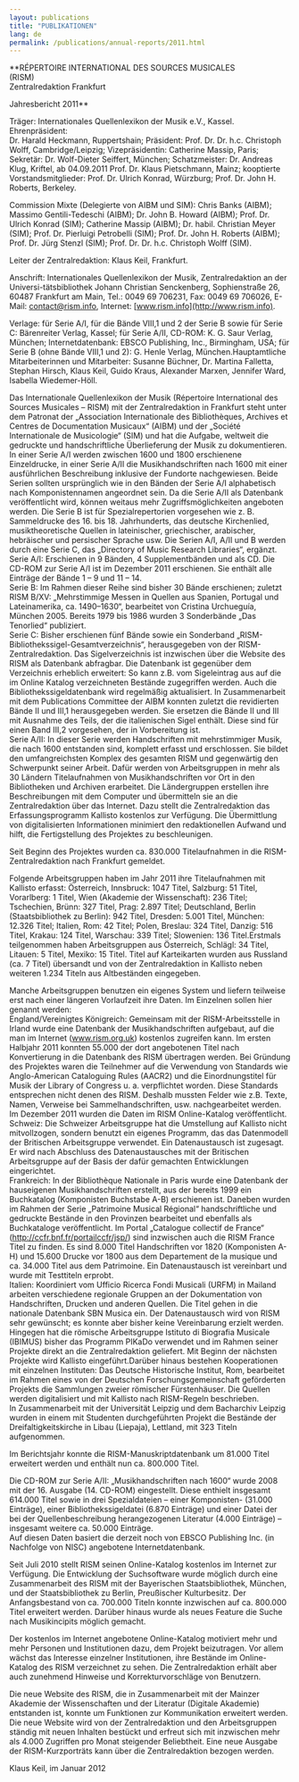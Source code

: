 ```yaml
---
layout: publications
title: "PUBLIKATIONEN"
lang: de
permalink: /publications/annual-reports/2011.html
---
```


**RÉPERTOIRE INTERNATIONAL DES SOURCES MUSICALES   
(RISM)  
Zentralredaktion Frankfurt  
  
Jahresbericht 2011**

Träger: Internationales Quellenlexikon der Musik e.V., Kassel. Ehrenpräsident:  
Dr. Harald Heckmann, Ruppertshain; Präsident: Prof. Dr. Dr. h.c. Christoph Wolff, Cambridge/Leipzig; Vizepräsidentin: Catherine Massip, Paris; Sekretär: Dr. Wolf-Dieter Seiffert, München; Schatzmeister: Dr. Andreas Klug, Kriftel, ab 04.09.2011 Prof. Dr. Klaus Pietschmann, Mainz; kooptierte Vorstandsmitglieder: Prof. Dr. Ulrich Konrad, Würzburg; Prof. Dr. John H. Roberts, Berkeley.

Commission Mixte (Delegierte von AIBM und SIM): Chris Banks (AIBM); Massimo Gentili-Tedeschi (AIBM); Dr. John B. Howard (AIBM); Prof. Dr. Ulrich Konrad (SIM); Catherine Massip (AIBM); Dr. habil. Christian Meyer (SIM); Prof. Dr. Pierluigi Petrobelli (SIM); Prof. Dr. John H. Roberts (AIBM); Prof. Dr. Jürg Stenzl (SIM); Prof. Dr. Dr. h.c. Christoph Wolff (SIM).

Leiter der Zentralredaktion: Klaus Keil, Frankfurt.

Anschrift: Internationales Quellenlexikon der Musik, Zentralredaktion an der Universi-tätsbibliothek Johann Christian Senckenberg, Sophienstraße 26, 60487 Frankfurt am Main, Tel.: 0049 69 706231, Fax: 0049 69 706026, E-Mail: contact@rism.info, Internet: [www.rism.info](http://www.rism.info).

Verlage: für Serie A/I, für die Bände VIII,1 und 2 der Serie B sowie für Serie C: Bären­reiter Verlag, Kassel; für Serie A/II, CD-ROM: K. G. Saur Verlag, München; Internetda­­tenbank: EBSCO Publishing, Inc., Birmingham, USA; für Serie B (ohne Bände VIII,1 und 2): G. Henle Verlag, München.Hauptamtliche Mitarbeiterinnen und Mitarbeiter: Susanne Büchner, Dr. Martina Falletta, Stephan Hirsch, Klaus Keil, Guido Kraus, Alexander Marxen, Jennifer Ward, Isabella Wiedemer-Höll.

Das Internationale Quellenlexikon der Musik (Répertoire International des Sources Musicales – RISM) mit der Zentralredaktion in Frankfurt steht unter dem Patronat der „Association Internationale des Bibliothèques, Archives et Centres de Documentation Musicaux“ (AIBM) und der „Société Internationale de Musicologie“ (SIM) und hat die Aufgabe, weltweit die gedruckte und handschriftliche Überlieferung der Musik zu doku­mentieren. In einer Serie A/I werden zwischen 1600 und 1800 erschienene Einzeldrucke, in einer Serie A/II die Musikhandschriften nach 1600 mit einer ausführlichen Beschreibung inklusive der Fundorte nachgewiesen. Beide Serien sollten ursprünglich wie in den Bänden der Serie A/I alphabetisch nach Komponistennamen angeordnet sein. Da die Serie A/II als Datenbank veröffentlicht wird, können weitaus mehr Zugriffsmöglichkeiten angeboten werden. Die Serie B ist für Spezialrepertorien vorgesehen wie z. B. Sammeldrucke des 16. bis 18. Jahrhunderts, das deutsche Kirchenlied, musiktheoretische Quellen in lateinischer, griechischer, arabischer, hebräischer und persischer Sprache usw. Die Serien A/I, A/II und B werden durch eine Serie C, das „Directory of Music Research Libraries“, ergänzt.  
Serie A/I: Erschienen in 9 Bänden, 4 Supplementbänden und als CD. Die CD-ROM zur Serie A/I ist im Dezember 2011 erschienen. Sie enthält alle Einträge der Bände 1 – 9 und 11 – 14.  
Serie B: Im Rahmen dieser Reihe sind bisher 30 Bände erschienen; zuletzt RISM B/XV: „Mehrstimmige Messen in Quellen aus Spanien, Portugal und Lateinamerika, ca. 1490–1630“, bearbeitet von Cristina Urchueguía, München 2005. Bereits 1979 bis 1986 wurden 3 Sonderbände „Das Tenorlied“ publiziert.  
Serie C: Bisher erschienen fünf Bände sowie ein Sonderband „RISM-Bibliothekssigel-Gesamtverzeichnis“, herausgegeben von der RISM-Zentralredaktion. Das Sigelverzeichnis ist inzwischen über die Website des RISM als Datenbank abfragbar. Die Datenbank ist gegenüber dem Verzeichnis erheblich erweitert: So kann z.B. vom Sigeleintrag aus auf die im Online Katalog verzeichneten Bestände zugegriffen werden. Auch die Bibliothekssigeldatenbank wird regelmäßig aktualisiert. In Zusammenarbeit mit dem Publica­tions Committee der AIBM konnten zuletzt die revidierten Bände II und III,1 herausge­geben werden. Sie ersetzen die Bände II und III mit Ausnahme des Teils, der die italieni­schen Sigel enthält. Diese sind für einen Band III,2 vorgesehen, der in Vorbereitung ist.   
Serie A/II: In dieser Serie werden Handschriften mit mehrstimmiger Musik, die nach 1600 entstanden sind, komplett erfasst und erschlossen. Sie bildet den umfangreichsten Komplex des gesamten RISM und gegenwärtig den Schwerpunkt seiner Arbeit. Dafür werden von Arbeitsgruppen in mehr als 30 Ländern Titelaufnahmen von Musikhand­schriften vor Ort in den Bibliotheken und Archiven erarbeitet. Die Ländergruppen erstel­len ihre Beschreibungen mit dem Computer und übermitteln sie an die Zentralredaktion über das Internet. Dazu stellt die Zentralredaktion das Erfassungsprogramm Kallisto kostenlos zur Verfügung. Die Übermittlung von digitalisierten Informationen minimiert den redaktionellen Aufwand und hilft, die Fertigstellung des Projektes zu beschleunigen.

Seit Beginn des Projektes wurden ca. 830.000 Titelaufnahmen in die RISM-Zentral­redaktion nach Frankfurt gemeldet.

Folgende Arbeitsgruppen haben im Jahr 2011 ihre Titelaufnahmen mit Kallisto erfasst: Österreich, Innsbruck: 1047 Titel, Salzburg: 51 Titel, Vorarlberg: 1 Titel, Wien (Akademie der Wissenschaft): 236 Titel; Tschechien, Brünn: 327 Titel, Prag: 2.897 Titel; Deutschland, Berlin (Staatsbibliothek zu Berlin): 942 Titel, Dresden: 5.001 Titel, München: 12.326 Titel; Italien, Rom: 42 Titel; Polen, Breslau: 324 Titel, Danzig: 516 Titel, Krakau: 124 Titel, Warschau: 339 Titel; Slowenien: 136 Titel.Erstmals teilgenommen haben Arbeitsgruppen aus Österreich, Schlägl: 34 Titel, Litauen: 5 Titel, Mexiko: 15 Titel. Titel auf Karteikarten wurden aus Russland (ca. 7 Titel) übersandt und von der Zentralredaktion in Kallisto neben weiteren 1.234 Titeln aus Altbeständen eingegeben.

Manche Arbeitsgruppen benutzen ein eigenes System und liefern teilweise erst nach einer längeren Vorlaufzeit ihre Daten. Im Einzelnen sollen hier genannt werden:  
England/Vereinigtes Königreich: Gemeinsam mit der RISM-Arbeitsstelle in Irland wurde eine Datenbank der Musikhandschriften aufge­baut, auf die man im Internet (www.rism.org.uk) kostenlos zugreifen kann. Im ersten Halbjahr 2011 konnten 55.000 der dort angebotenen Titel nach Konvertierung in die Datenbank des RISM übertragen werden. Bei Gründung des Projektes waren die Teilnehmer auf die Verwendung von Standards wie Anglo-American Cataloguing Rules (AACR2) und die Einordnungstitel für Musik der Library of Congress u. a. verpflichtet worden. Diese Standards entsprechen nicht denen des RISM. Deshalb mussten Felder wie z.B. Texte, Namen, Verweise bei Sammelhandschriften, usw. nachgearbeitet werden. Im Dezember 2011 wurden die Daten im RISM Online-Katalog veröffentlicht.   
Schweiz: Die Schweizer Arbeitsgruppe hat die Umstellung auf Kallisto nicht mitvollzogen, sondern benutzt ein eigenes Programm, das das Datenmodell der Britischen Arbeitsgruppe verwendet. Ein Datenaustausch ist zugesagt. Er wird nach Abschluss des Datenaustausches mit der Britischen Arbeitsgruppe auf der Basis der dafür gemachten Entwicklungen eingerichtet.   
Frankreich: In der Bibliothèque Nationale in Paris wurde eine Datenbank der haus­eigenen Musikhandschriften erstellt, aus der bereits 1999 ein Buchkatalog (Komponisten Buchstabe A-B) erschienen ist. Daneben wurden im Rahmen der Serie „Patrimoine Musical Régional“ handschriftliche und gedruckte Bestände in den Provinzen bearbeitet und ebenfalls als Buchkataloge veröffentlicht. Im Portal „Catalogue collectif de France“ (http://ccfr.bnf.fr/portailccfr/jsp/) sind inzwischen auch die RISM France Titel zu finden. Es sind 8.000 Titel Handschriften vor 1820 (Komponisten A-H) und 15.600 Drucke vor 1800 aus dem Departement de la musique und ca. 34.000 Titel aus dem Patrimoine. Ein Datenaustausch ist vereinbart und wurde mit Testtiteln erprobt.   
Italien: Koordiniert vom Ufficio Ricerca Fondi Musicali (URFM) in Mailand arbeiten verschiedene regionale Gruppen an der Dokumentation von Handschriften, Drucken und anderen Quellen. Die Titel gehen in die nationale Datenbank SBN Musica ein. Der Datenaustausch wird von RISM sehr gewünscht; es konnte aber bisher keine Vereinbarung erzielt werden. Hingegen hat die römische Arbeitsgruppe Istituto di Biografia Musicale (IBIMUS) bisher das Programm PIKaDo verwendet und im Rahmen seiner Projekte direkt an die Zentralredaktion geliefert. Mit Beginn der nächsten Projekte wird Kallisto eingeführt.Darüber hinaus bestehen Kooperationen mit einzelnen Instituten: Das Deutsche Historische Institut, Rom, bearbeitet im Rahmen eines von der Deutschen Forschungsgemeinschaft geförderten Projekts die Sammlungen zweier römischer Fürstenhäuser. Die Quellen werden digitalisiert und mit Kallisto nach RISM-Regeln beschrieben.  
In Zusammenarbeit mit der Universität Leipzig und dem Bacharchiv Leipzig wurden in einem mit Studenten durchgeführten Projekt die Bestände der Dreifaltigkeitskirche in Libau (Liepaja), Lettland, mit 323 Titeln aufgenommen.

Im Berichtsjahr konnte die RISM-Manuskriptdatenbank um 81.000 Titel erweitert werden und enthält nun ca. 800.000 Titel.

Die CD-ROM zur Serie A/II: „Musikhandschriften nach 1600“ wurde 2008 mit der 16. Ausgabe (14. CD-ROM) eingestellt. Diese enthielt insgesamt 614.000 Titel sowie in drei Spezialdateien – einer Komponisten- (31.000 Einträge), einer Bibliothekssigeldatei (6.870 Einträge) und einer Datei der bei der Quellenbeschreibung herangezogenen Literatur (4.000 Einträge) – insgesamt weitere ca. 50.000 Einträge.  
Auf diesen Daten basiert die derzeit noch von EBSCO Publishing Inc. (in Nachfolge von NISC) angebotene Internetdatenbank.

Seit Juli 2010 stellt RISM seinen Online-Katalog kostenlos im Internet zur Verfügung. Die Entwicklung der Suchsoftware wurde möglich durch eine Zusammenarbeit des RISM mit der Bayerischen Staatsbibliothek, München, und der Staatsbibliothek zu Berlin, Preußischer Kulturbesitz. Der Anfangsbestand von ca. 700.000 Titeln konnte inzwischen auf ca. 800.000 Titel erweitert werden. Darüber hinaus wurde als neues Feature die Suche nach Musikincipits möglich gemacht.

Der kostenlos im Internet angebotene Online-Katalog motiviert mehr und mehr Personen und Institutionen dazu, dem Projekt beizutragen. Vor allem wächst das Interesse einzelner Institutionen, ihre Bestände im Online-Katalog des RISM verzeichnet zu sehen. Die Zentralredaktion erhält aber auch zunehmend Hinweise und Korrekturvorschläge von Benutzern.

Die neue Website des RISM, die in Zusammenarbeit mit der Mainzer Akademie der Wissenschaften und der Literatur (Digitale Akademie) entstanden ist, konnte um Funktionen zur Kommunikation erweitert werden. Die neue Website wird von der Zentralredaktion und den Arbeitsgruppen ständig mit neuen Inhalten bestückt und erfreut sich mit inzwischen mehr als 4.000 Zugriffen pro Monat steigender Beliebtheit. Eine neue Ausgabe der RISM-Kurzporträts kann über die Zentralredaktion bezogen werden.

Klaus Keil, im Januar 2012